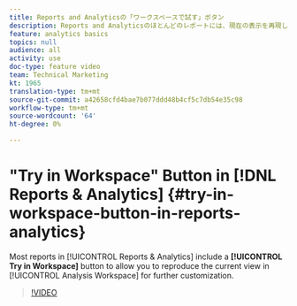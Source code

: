 ```yaml
---
title: Reports and Analyticsの「ワークスペースで試す」ボタン
description: Reports and Analyticsのほとんどのレポートには、現在の表示を再現してさらにカスタマイズできるように、「ワークスペースで試す」ボタンが含まれています。
feature: analytics basics
topics: null
audience: all
activity: use
doc-type: feature video
team: Technical Marketing
kt: 1965
translation-type: tm+mt
source-git-commit: a42658cfd4bae7b077ddd48b4cf5c7db54e35c98
workflow-type: tm+mt
source-wordcount: '64'
ht-degree: 0%

---
```



# &quot;Try in Workspace&quot; Button in [!DNL Reports & Analytics] {#try-in-workspace-button-in-reports-analytics}

Most reports in [!UICONTROL Reports &amp; Analytics] include a **[!UICONTROL Try in Workspace]** button to allow you to reproduce the current view in [!UICONTROL Analysis Workspace] for further customization.

>[!VIDEO](https://video.tv.adobe.com/v/23959/?quality=12)
